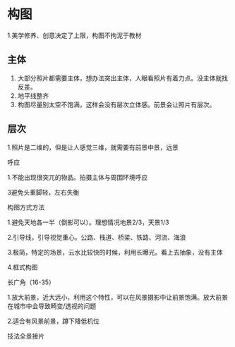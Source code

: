 # 构图
   1.美学修养、创意决定了上限，构图不拘泥于教材



## 主体

1. 大部分照片都需要主体，想办法突出主体，人眼看照片有着力点。没主体就找反差。
2. 地平线整齐
3. 构图尽量别太空不饱满，这样会没有层次立体感。前景会让照片有层次。



## 层次

1.照片是二维的，但是让人感觉三维，就需要有前景中景，远景

呼应

1.不能出现很突兀的物品。拍摄主体与周围环境呼应

3避免头重脚轻，左右失衡



构图方式方法

1.避免天地各一半（倒影可以）。理想情况地景2/3，天景1/3

2.引导线，引导视觉重心。公路、栈道、桥梁、铁路、河流、海浪

3.极简，特定的场景，云水比较快的时候，利用长曝光。看上去抽象，没有主体

4.框式构图



长广角（16-35）

1.放大前景，近大远小，利用这个特性，可以在风景摄影中让前景饱满。放大前景在城市中会导致畸变/透视的问题

2.适合有风景前景，蹲下降低机位



技法全景接片